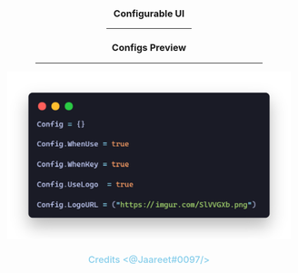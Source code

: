 <div align = "center">
    <div class = "configuration">
        <h3>Configurable UI</h3>
        <hr width="150">
    </div>
    <div class = "preview">
        <h3>Configs Preview</h3>
        <hr width="400">
        <img src = "files/config.png" width="500">
    </div>
    <div class = "credits">
        <h3 style = "color:skyblue;font-weight:500">Credits  <@Jaareet#0097/></h3>
    </div>
</div>